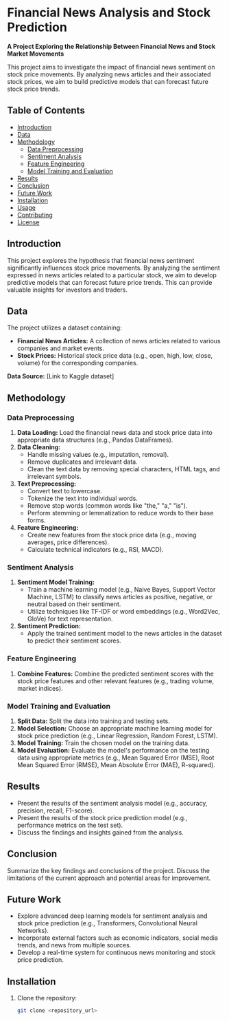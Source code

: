
# Financial News Analysis and Stock Prediction

**A Project Exploring the Relationship Between Financial News and Stock Market Movements**

This project aims to investigate the impact of financial news sentiment on stock price movements. By analyzing news articles and their associated stock prices, we aim to build predictive models that can forecast future stock price trends.

## Table of Contents

- [Introduction](#introduction)
- [Data](#data)
- [Methodology](#methodology)
    - [Data Preprocessing](#data-preprocessing)
    - [Sentiment Analysis](#sentiment-analysis)
    - [Feature Engineering](#feature-engineering)
    - [Model Training and Evaluation](#model-training-and-evaluation)
- [Results](#results)
- [Conclusion](#conclusion)
- [Future Work](#future-work)
- [Installation](#installation)
- [Usage](#usage)
- [Contributing](#contributing)
- [License](#license)

## Introduction

This project explores the hypothesis that financial news sentiment significantly influences stock price movements. By analyzing the sentiment expressed in news articles related to a particular stock, we aim to develop predictive models that can forecast future price trends. This can provide valuable insights for investors and traders.

## Data

The project utilizes a dataset containing:

- **Financial News Articles:** A collection of news articles related to various companies and market events.
- **Stock Prices:** Historical stock price data (e.g., open, high, low, close, volume) for the corresponding companies.

**Data Source:** [Link to Kaggle dataset]

## Methodology

### Data Preprocessing

1. **Data Loading:** Load the financial news data and stock price data into appropriate data structures (e.g., Pandas DataFrames).
2. **Data Cleaning:** 
    - Handle missing values (e.g., imputation, removal).
    - Remove duplicates and irrelevant data.
    - Clean the text data by removing special characters, HTML tags, and irrelevant symbols.
3. **Text Preprocessing:** 
    - Convert text to lowercase.
    - Tokenize the text into individual words.
    - Remove stop words (common words like "the," "a," "is").
    - Perform stemming or lemmatization to reduce words to their base forms.
4. **Feature Engineering:**
    - Create new features from the stock price data (e.g., moving averages, price differences).
    - Calculate technical indicators (e.g., RSI, MACD).

### Sentiment Analysis

1. **Sentiment Model Training:** 
    - Train a machine learning model (e.g., Naive Bayes, Support Vector Machine, LSTM) to classify news articles as positive, negative, or neutral based on their sentiment.
    - Utilize techniques like TF-IDF or word embeddings (e.g., Word2Vec, GloVe) for text representation.
2. **Sentiment Prediction:** 
    - Apply the trained sentiment model to the news articles in the dataset to predict their sentiment scores.

### Feature Engineering

1. **Combine Features:** Combine the predicted sentiment scores with the stock price features and other relevant features (e.g., trading volume, market indices).

### Model Training and Evaluation

1. **Split Data:** Split the data into training and testing sets.
2. **Model Selection:** Choose an appropriate machine learning model for stock price prediction (e.g., Linear Regression, Random Forest, LSTM).
3. **Model Training:** Train the chosen model on the training data.
4. **Model Evaluation:** Evaluate the model's performance on the testing data using appropriate metrics (e.g., Mean Squared Error (MSE), Root Mean Squared Error (RMSE), Mean Absolute Error (MAE), R-squared).

## Results

- Present the results of the sentiment analysis model (e.g., accuracy, precision, recall, F1-score).
- Present the results of the stock price prediction model (e.g., performance metrics on the test set).
- Discuss the findings and insights gained from the analysis.

## Conclusion

Summarize the key findings and conclusions of the project. Discuss the limitations of the current approach and potential areas for improvement.

## Future Work

- Explore advanced deep learning models for sentiment analysis and stock price prediction (e.g., Transformers, Convolutional Neural Networks).
- Incorporate external factors such as economic indicators, social media trends, and news from multiple sources.
- Develop a real-time system for continuous news monitoring and stock price prediction.

## Installation

1. Clone the repository:
   ```bash
   git clone <repository_url>
